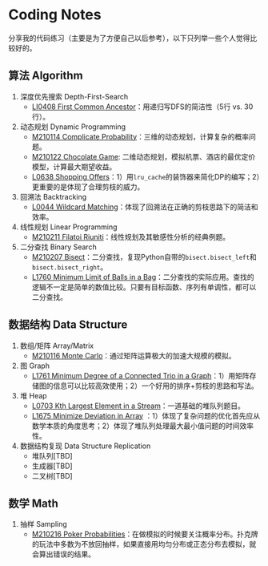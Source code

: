# Coding Notes

分享我的代码练习（主要是为了方便自己以后参考），以下只列举一些个人觉得比较好的。

## 算法 Algorithm
1. 深度优先搜索 Depth-First-Search
	- [LI0408 First Common Ancestor](./10_LeetCode/LI0408-first-common-ancestor-lcci.py)：用递归写DFS的简洁性（5行 vs. 30行）。
1. 动态规划 Dynamic Programming
	- [M210114 Complicate Probability](./30_Other_Source/M210114_Complicate_Probability.py)：三维的动态规划，计算复杂的概率问题。
	- [M210122 Chocolate Game](./20_Tutorial/USC_DSO570_Chocolate_Game): 二维动态规划，模拟机票、酒店的最优定价模型，计算最大期望收益。
	- [L0638 Shopping Offers](./10_LeetCode/L0638-shopping-offers.py)：1）用`lru_cache`的装饰器来简化DP的编写；2）更重要的是体现了合理剪枝的威力。
1. 回溯法 Backtracking
	- [L0044 Wildcard Matching](./10_LeetCode/L0044_wildcard-matching.py)：体现了回溯法在正确的剪枝思路下的简洁和效率。
1. 线性规划 Linear Programming
    - [M210211 Filatoi Riuniti](./20_Tutorial/USC_DSO570_Filatoi_Riuniti)：线性规划及其敏感性分析的经典例题。
1. 二分查找 Binary Search
	- [M210207 Bisect](./00_Algorithm/M210207_bisect.py)：二分查找，复现Python自带的`bisect.bisect_left`和`bisect.bisect_right`。
	- [L1760 Minimum Limit of Balls in a Bag](./10_LeetCode/L1760-minimum-limit-of-balls-in-a-bag.py)：二分查找的实际应用。查找的逻辑不一定是简单的数值比较。只要有目标函数、序列有单调性，都可以二分查找。


## 数据结构 Data Structure
1. 数组/矩阵 Array/Matrix
	- [M210116 Monte Carlo](./30_Other_Source/M210116_Monte_Carlo.py)：通过矩阵运算极大的加速大规模的模拟。
1. 图 Graph
	- [L1761 Minimum Degree of a Connected Trio in a Graph](./10_LeetCode/L1761-minimum-degree-of-a-connected-trio-in-a-graph.py)：1）用矩阵存储图的信息可以比较高效使用；2）一个好用的排序+剪枝的思路和写法。
1. 堆 Heap
	- [L0703 Kth Largest Element in a Stream](./10_LeetCode/L0703-kth-largest-element-in-a-stream.py)：一道基础的堆队列题目。
	- [L1675 Minimize Deviation in Array](./10_LeetCode/L1675-minimize-deviation-in-array.py) ：1）体现了复杂问题的优化首先应从数学本质的角度思考；2）体现了堆队列处理最大最小值问题的时间效率性。
1. 数据结构复现 Data Structure Replication
    - 堆队列[TBD]
    - 生成器[TBD]
    - 二叉树[TBD]

## 数学 Math
1. 抽样 Sampling
	- [M210216 Poker Probabilities](./30_Other_Source/M210216-poker-probabilities.py)：在做模拟的时候要关注概率分布。扑克牌的玩法中多数为不放回抽样，如果直接用均匀分布或正态分布去模拟，就会算出错误的结果。
